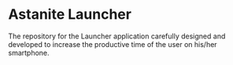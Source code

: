 # Astanite Launcher
The repository for the Launcher application carefully designed and developed to increase the productive time of the user on his/her smartphone. 
